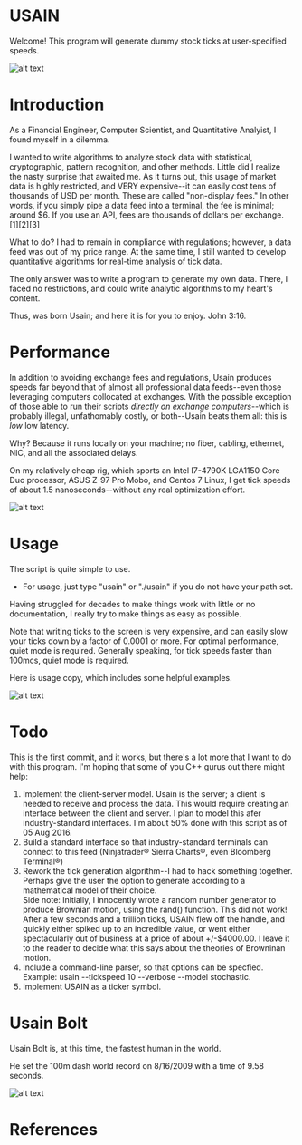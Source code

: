 # USAIN

Welcome! This program will generate dummy stock ticks at user-specified speeds.

![alt text](http://www.miklas.org/images/usain_verbose.png "usain tick generator image")


# Introduction

As a Financial Engineer, Computer Scientist, and Quantitative Analyist, I found myself in a dilemma.

I wanted to write algorithms to analyze stock data with statistical, cryptographic, pattern recognition, and other methods. Little did I realize the nasty surprise that awaited me. As it turns out, this usage of market data is highly restricted, and VERY expensive--it can easily cost tens of thousands of USD per month. These are called "non-display fees." In other words, if you simply pipe a data feed into a terminal, the fee is minimal; around $6. If you use an API, fees are thousands of dollars per exchange. [1][2][3]

What to do? I had to remain in compliance with regulations; however, a data feed was out of my price range. At the same time, I still wanted to develop quantitative algorithms for real-time analysis of tick data.

The only answer was to write a program to generate my own data. There, I faced no restrictions, and could write analytic algorithms to my heart's content.

Thus, was born Usain; and here it is for you to enjoy. John 3:16.

# Performance

In addition to avoiding exchange fees and regulations, Usain produces speeds far beyond that of almost all professional data feeds--even those leveraging computers collocated at exchanges. With the possible exception of those able to run their scripts *directly on exchange computers*--which is probably illegal, unfathomably costly, or both--Usain beats them all: this is *low* low latency.

Why? Because it runs locally on your machine; no fiber, cabling, ethernet, NIC, and all the associated delays.

On my relatively cheap rig, which sports an Intel I7-4790K LGA1150 Core Duo processor, ASUS Z-97 Pro Mobo, and Centos 7 Linux, I get tick speeds of about 1.5 nanoseconds--without any real optimization effort.

![alt text](http://www.miklas.org/images/usain_silent.png "usain tick generator image")

# Usage

The script is quite simple to use.
- For usage, just type "usain" or "./usain" if you do not have your path set.

Having struggled for decades to make things work with little or no documentation, I really try to make things as easy as possible.

Note that writing ticks to the screen is very expensive, and can easily slow your ticks down by a factor of 0.0001 or more. For optimal performance, quiet mode is required. Generally speaking, for tick speeds faster than 100mcs, quiet mode is required.

Here is usage copy, which includes some helpful examples.

![alt text](http://www.miklas.org/images/usain_usage.png "usain tick generator image")

# Todo

This is the first commit, and it works, but there's a lot more that I want to do with this program. I'm hoping that some of you C++ gurus out there might help:

1. Implement the client-server model. Usain is the server; a client is needed to receive and process the data. This would require creating an interface between the client and server. I plan to model this afer industry-standard interfaces. I'm about 50% done with this script as of 05 Aug 2016. 
2. Build a standard interface so that industry-standard terminals can connect to this feed (Ninjatrader&reg; Sierra Charts&reg;, even Bloomberg Terminal&reg;)
3. Rework the tick generation algorithm--I had to hack something together. Perhaps give the user the option to generate according to a mathematical model of their choice.<br>
Side note: Initially, I innocently wrote a random number generator to produce Brownian motion, using the rand() function. This did not work! After a few seconds and a trillion ticks, USAIN flew off the handle, and quickly either spiked up to an incredible value, or went either spectacularly out of business at a price of about +/-$4000.00. I leave it to the reader to decide what this says about the theories of Browninan motion.
4. Include a command-line parser, so that options can be specfied. Example: usain --tickspeed 10 --verbose --model stochastic. 
5. Implement USAIN as a ticker symbol.

# Usain Bolt

Usain Bolt is, at this time, the fastest human in the world.

He set the 100m dash world record on 8/16/2009 with a time of 9.58 seconds.

![alt text](http://www.miklas.org/images/usain_gold.jpg "usain tick generator image")

# References





  




